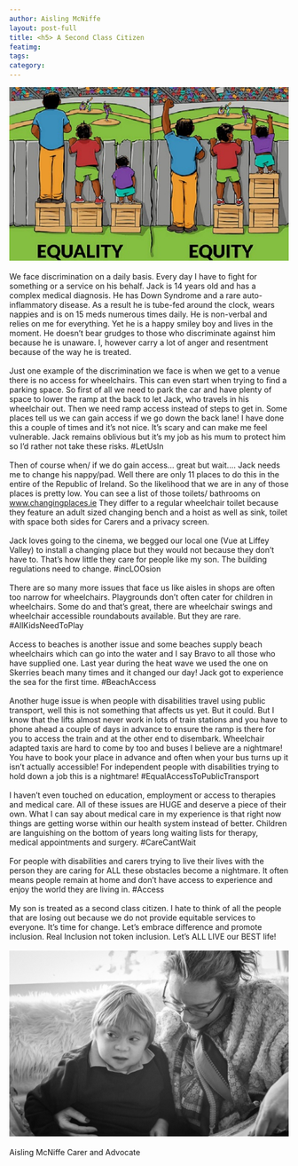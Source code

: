 ```yaml
---
author: Aisling McNiffe
layout: post-full
title: <h5> A Second Class Citizen
featimg: 
tags: 
category: 
---
```

![](https://raw.githubusercontent.com/AwarenessOverload/AwarenessOverload/gh-pages/img/Equality-Vs-Equity..final-edit-1.jpg)
<br/>
<br/>
We face discrimination on a daily basis. Every day I have to fight for something or a service on his behalf.
Jack is 14 years old and has a complex medical diagnosis. He has Down Syndrome and a rare auto-inflammatory disease. As a result he is tube-fed around the clock, wears nappies and is on 15 meds numerous times daily. He is non-verbal and relies on me for everything. Yet he is a happy smiley boy and lives in the moment. He doesn’t bear grudges to those who discriminate against him because he is unaware. I, however carry a lot of anger and resentment because of the way he is treated.
<br/>
<br/>
Just one example of the discrimination we face is when we get to a venue there is no access for wheelchairs. This can even start when trying to find a parking space. So first of all we need to park the car and have plenty of space to lower the ramp at the back to let Jack, who travels in his wheelchair out. Then we need ramp access instead of steps to get in. Some places tell us we can gain access if we go down the back lane! I have done this a couple of times and it’s not nice. It’s scary and can make me feel vulnerable. Jack remains oblivious but it’s my job as his mum to protect him so I’d rather not take these risks.
#LetUsIn
<br/>
<br/>
Then of course when/ if we do gain access... great but wait.... Jack needs me to change his nappy/pad. Well there are only 11 places to do this in the entire of the Republic of Ireland. So the likelihood that we are in any of those places is pretty low. You can see a list of those toilets/ bathrooms on www.changingplaces.ie
They differ to a regular wheelchair toilet because they feature an adult sized changing bench and a hoist as well as sink, toilet with space both sides for Carers and a privacy screen.
<br/>
<br/>
Jack loves going to the cinema, we begged our local one (Vue at Liffey Valley) to install a changing place but they would not because they don’t have to. That’s how little they care for people like my son. The building regulations need to change.
#incLOOsion
<br/>
<br/>
There are so many more issues that face us like aisles in shops are often too narrow for wheelchairs. Playgrounds don’t often cater for children in wheelchairs. Some do and that’s great, there are wheelchair swings and wheelchair accessible roundabouts available. But they are rare.
#AllKidsNeedToPlay
<br/>
<br/>
Access to beaches is another issue and some beaches supply beach wheelchairs which can go into the water and I say Bravo to all those who have supplied one. Last year during the heat wave we used the one on Skerries beach many times and it changed our day! Jack got to experience the sea for the first time.
#BeachAccess
<br/>
<br/>
Another huge issue is when people with disabilities travel using public transport, well this is not something that affects us yet. But it could. But I know that the lifts almost never work in lots of train stations and you have to phone ahead a couple of days in advance to ensure the ramp is there for you to access the train and at the other end to disembark.
Wheelchair adapted taxis are hard to come by too and buses I believe are a nightmare! You have to book your place in advance and often when your bus turns up it isn’t actually accessible! For independent people with disabilities trying to hold down a job this is a nightmare!
#EqualAccessToPublicTransport
<br/>
<br/>
I haven’t even touched on education, employment or access to therapies and medical care. All of these issues are HUGE and deserve a piece of their own. What I can say about medical care in my experience is that right now things are getting worse within our health system instead of better. Children are languishing on the bottom of years long waiting lists for therapy, medical appointments and surgery. #CareCantWait
<br/>
<br/>
For people with disabilities and carers trying to live their lives with the person they are caring for ALL these obstacles become a nightmare. It often means people remain at home and don’t have access to experience and enjoy the world they are living in.
#Access
<br/>
<br/>
My son is treated as a second class citizen. I hate to think of all the people that are losing out because we do not provide equitable services to everyone. It’s time for change. Let’s embrace difference and promote inclusion. Real Inclusion not token inclusion. Let’s ALL LIVE our BEST life!
<br/>
<br/>
![](https://raw.githubusercontent.com/AwarenessOverload/AwarenessOverload/gh-pages/img/Aisling%23.JPG)
<br/>
<br/>
Aisling McNiffe
Carer and Advocate
<br/>
<br/>
